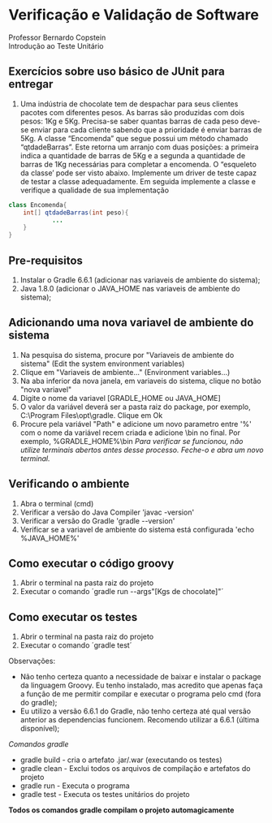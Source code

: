 # Verificação e Validação de Software
Professor Bernardo Copstein  
Introdução ao Teste Unitário
## Exercícios sobre uso básico de JUnit para entregar

1. Uma  indústria  de  chocolate  tem  de  despachar  para  seus  clientes  pacotes  com  diferentes pesos.  As  barras  são  produzidas  com  dois  pesos:  1Kg  e  5Kg.  Precisa-se  saber  quantas barras  de  cada  peso  deve-se  enviar  para  cada  cliente  sabendo  que  a  prioridade  é  enviar barras  de  5Kg.  A  classe  “Encomenda”  que  segue  possui  um  método  chamado “qtdadeBarras”.  Este  retorna  um  arranjo  com  duas  posições:  a  primeira  indica  a quantidade  de  barras  de  5Kg  e  a  segunda  a  quantidade  de  barras  de  1Kg  necessárias para  completar  a  encomenda.  O  “esqueleto  da  classe’  pode  ser  visto  abaixo. Implemente  um  driver  de  teste  capaz  de  testar  a  classe  adequadamente.  Em  seguida implemente a classe e verifique a qualidade de sua implementação

~~~Java
class Encomenda{
	int[] qtdadeBarras(int peso){
			...
	}
}
~~~

## Pre-requisitos
1. Instalar o Gradle 6.6.1 (adicionar nas variaveis de ambiente do sistema);
2. Java 1.8.0 (adicionar o JAVA_HOME nas variaveis de ambiente do sistema);

## Adicionando uma nova variavel de ambiente do sistema
1. Na pesquisa do sistema, procure por "Variaveis de ambiente do sistema" (Edit the system environment variables)
2. Clique em "Variaveis de ambiente..." (Environment variables...)
3. Na aba inferior da nova janela, em variaveis do sistema, clique no botão "nova variavel"
4. Digite o nome da variavel [GRADLE_HOME ou JAVA_HOME]
5. O valor da variável deverá ser a pasta raiz do package, por exemplo, C:\Program Files\opt\gradle. Clique em Ok
6. Procure pela variável "Path" e adicione um novo parametro entre '%' com o nome da variável recem criada e adicione \bin no final. Por exemplo, %GRADLE_HOME%\bin
*Para verificar se funcionou, não utilize terminais abertos antes desse processo. Feche-o e abra um novo terminal.*

## Verificando o ambiente
1. Abra o terminal (cmd)
2. Verificar a versão do Java Compiler 'javac -version'
3. Verificar a versão do Gradle 'gradle --version'
4. Verificar se a variavel de ambiente do sistema está configurada 'echo %JAVA_HOME%'

## Como executar o código groovy
1. Abrir o terminal na pasta raiz do projeto
2. Executar o comando ´gradle run --args"[Kgs de chocolate]"´

## Como executar os testes
1. Abrir o terminal na pasta raiz do projeto
2. Executar o comando ´gradle test´

Observações:
* Não tenho certeza quanto a necessidade de baixar e instalar o package da linguagem Groovy. Eu tenho instalado, mas acredito que apenas faça a função de me permitir compilar e executar o programa pelo cmd (fora do gradle);
* Eu utilizo a versão 6.6.1 do Gradle, não tenho certeza até qual versão anterior as dependencias funcionem. Recomendo utilizar a 6.6.1 (última disponível);

*Comandos gradle*
* gradle build - cria o artefato .jar/.war (executando os testes)
* gradle clean - Exclui todos os arquivos de compilação e artefatos do projeto
* gradle run - Executa o programa
* gradle test - Executa os testes unitários do projeto

**Todos os comandos gradle compilam o projeto automagicamente**
